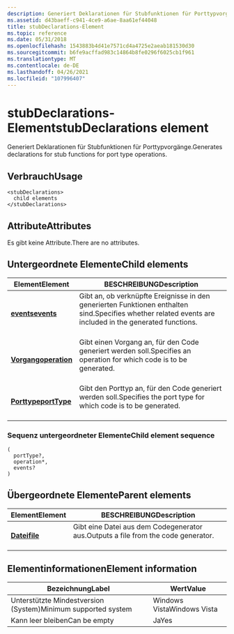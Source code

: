 ```yaml
---
description: Generiert Deklarationen für Stubfunktionen für Porttypvorgänge.
ms.assetid: d43baeff-c941-4ce9-a6ae-8aa61ef44048
title: stubDeclarations-Element
ms.topic: reference
ms.date: 05/31/2018
ms.openlocfilehash: 1543883b4d41e7571cd4a4725e2aeab181530d30
ms.sourcegitcommit: b6fe9acffad983c14864b8fe0296f6025cb1f961
ms.translationtype: MT
ms.contentlocale: de-DE
ms.lasthandoff: 04/26/2021
ms.locfileid: "107996407"
---
```

# <a name="stubdeclarations-element"></a><span data-ttu-id="c4cf6-103">stubDeclarations-Element</span><span class="sxs-lookup"><span data-stu-id="c4cf6-103">stubDeclarations element</span></span>

<span data-ttu-id="c4cf6-104">Generiert Deklarationen für Stubfunktionen für Porttypvorgänge.</span><span class="sxs-lookup"><span data-stu-id="c4cf6-104">Generates declarations for stub functions for port type operations.</span></span>

## <a name="usage"></a><span data-ttu-id="c4cf6-105">Verbrauch</span><span class="sxs-lookup"><span data-stu-id="c4cf6-105">Usage</span></span>

``` syntax
<stubDeclarations>
  child elements
</stubDeclarations>
```

## <a name="attributes"></a><span data-ttu-id="c4cf6-106">Attribute</span><span class="sxs-lookup"><span data-stu-id="c4cf6-106">Attributes</span></span>

<span data-ttu-id="c4cf6-107">Es gibt keine Attribute.</span><span class="sxs-lookup"><span data-stu-id="c4cf6-107">There are no attributes.</span></span>

## <a name="child-elements"></a><span data-ttu-id="c4cf6-108">Untergeordnete Elemente</span><span class="sxs-lookup"><span data-stu-id="c4cf6-108">Child elements</span></span>



| <span data-ttu-id="c4cf6-109">Element</span><span class="sxs-lookup"><span data-stu-id="c4cf6-109">Element</span></span>                                   | <span data-ttu-id="c4cf6-110">BESCHREIBUNG</span><span class="sxs-lookup"><span data-stu-id="c4cf6-110">Description</span></span>                                                                                      |
|-------------------------------------------|--------------------------------------------------------------------------------------------------|
| [<span data-ttu-id="c4cf6-111">**events**</span><span class="sxs-lookup"><span data-stu-id="c4cf6-111">**events**</span></span>](events.md)<br/>       | <span data-ttu-id="c4cf6-112">Gibt an, ob verknüpfte Ereignisse in den generierten Funktionen enthalten sind.</span><span class="sxs-lookup"><span data-stu-id="c4cf6-112">Specifies whether related events are included in the generated functions.</span></span><br/> <br/> |
| [<span data-ttu-id="c4cf6-113">**Vorgang**</span><span class="sxs-lookup"><span data-stu-id="c4cf6-113">**operation**</span></span>](operation.md)<br/> | <span data-ttu-id="c4cf6-114">Gibt einen Vorgang an, für den Code generiert werden soll.</span><span class="sxs-lookup"><span data-stu-id="c4cf6-114">Specifies an operation for which code is to be generated.</span></span><br/> <br/>                 |
| [<span data-ttu-id="c4cf6-115">**Porttype**</span><span class="sxs-lookup"><span data-stu-id="c4cf6-115">**portType**</span></span>](porttype.md)<br/>   | <span data-ttu-id="c4cf6-116">Gibt den Porttyp an, für den Code generiert werden soll.</span><span class="sxs-lookup"><span data-stu-id="c4cf6-116">Specifies the port type for which code is to be generated.</span></span><br/> <br/>                |



### <a name="child-element-sequence"></a><span data-ttu-id="c4cf6-117">Sequenz untergeordneter Elemente</span><span class="sxs-lookup"><span data-stu-id="c4cf6-117">Child element sequence</span></span>

``` syntax
(
  portType?, 
  operation*, 
  events?
)
```

## <a name="parent-elements"></a><span data-ttu-id="c4cf6-118">Übergeordnete Elemente</span><span class="sxs-lookup"><span data-stu-id="c4cf6-118">Parent elements</span></span>



| <span data-ttu-id="c4cf6-119">Element</span><span class="sxs-lookup"><span data-stu-id="c4cf6-119">Element</span></span>                         | <span data-ttu-id="c4cf6-120">BESCHREIBUNG</span><span class="sxs-lookup"><span data-stu-id="c4cf6-120">Description</span></span>                                                    |
|---------------------------------|----------------------------------------------------------------|
| [<span data-ttu-id="c4cf6-121">**Datei**</span><span class="sxs-lookup"><span data-stu-id="c4cf6-121">**file**</span></span>](file.md)<br/> | <span data-ttu-id="c4cf6-122">Gibt eine Datei aus dem Codegenerator aus.</span><span class="sxs-lookup"><span data-stu-id="c4cf6-122">Outputs a file from the code generator.</span></span><br/> <br/> |



## <a name="element-information"></a><span data-ttu-id="c4cf6-123">Elementinformationen</span><span class="sxs-lookup"><span data-stu-id="c4cf6-123">Element information</span></span>



| <span data-ttu-id="c4cf6-124">Bezeichnung</span><span class="sxs-lookup"><span data-stu-id="c4cf6-124">Label</span></span> | <span data-ttu-id="c4cf6-125">Wert</span><span class="sxs-lookup"><span data-stu-id="c4cf6-125">Value</span></span> |
|-------------------------------------|---------------|
| <span data-ttu-id="c4cf6-126">Unterstützte Mindestversion (System)</span><span class="sxs-lookup"><span data-stu-id="c4cf6-126">Minimum supported system</span></span><br/> | <span data-ttu-id="c4cf6-127">Windows Vista</span><span class="sxs-lookup"><span data-stu-id="c4cf6-127">Windows Vista</span></span> |
| <span data-ttu-id="c4cf6-128">Kann leer bleiben</span><span class="sxs-lookup"><span data-stu-id="c4cf6-128">Can be empty</span></span>                        | <span data-ttu-id="c4cf6-129">Ja</span><span class="sxs-lookup"><span data-stu-id="c4cf6-129">Yes</span></span>           |



 

 




